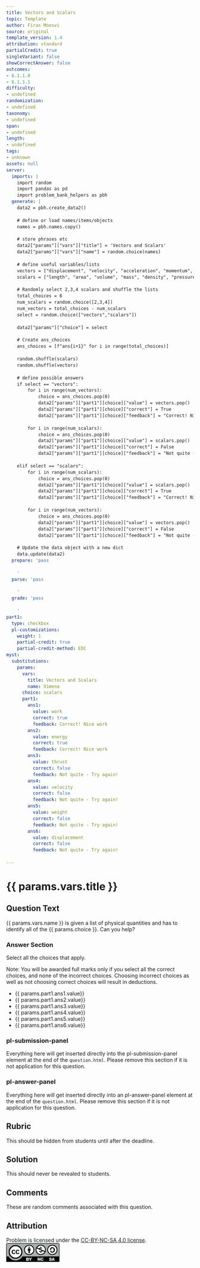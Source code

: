 ```yaml
---
title: Vectors and Scalars
topic: Template
author: Firas Moosvi
source: original
template_version: 1.4
attribution: standard
partialCredit: true
singleVariant: false
showCorrectAnswer: false
outcomes:
- 6.1.1.0
- 6.1.1.1
difficulty:
- undefined
randomization:
- undefined
taxonomy:
- undefined
span:
- undefined
length:
- undefined
tags:
- unknown
assets: null
server:
  imports: |
    import random
    import pandas as pd
    import problem_bank_helpers as pbh
  generate: |
    data2 = pbh.create_data2()

    # define or load names/items/objects
    names = pbh.names.copy()

    # store phrases etc
    data2["params"]["vars"]["title"] = 'Vectors and Scalars'
    data2["params"]["vars"]["name"] = random.choice(names)

    # define useful variables/lists
    vectors = ["displacement", "velocity", "acceleration", "momentum", "force", "lift", "drag", "thrust", "weight"]
    scalars = ["length", "area", "volume", "mass", "density", "pressure", "temperature", "energy", "entropy", "work", "power"]

    # Randomly select 2,3,4 scalars and shuffle the lists
    total_choices = 6
    num_scalars = random.choice([2,3,4])
    num_vectors = total_choices - num_scalars
    select = random.choice(["vectors","scalars"])

    data2["params"]["choice"] = select

    # Create ans_choices
    ans_choices = [f"ans{i+1}" for i in range(total_choices)]

    random.shuffle(scalars)
    random.shuffle(vectors)

    # define possible answers
    if select == "vectors":
        for i in range(num_vectors):
            choice = ans_choices.pop(0)
            data2["params"]["part1"][choice]["value"] = vectors.pop()
            data2["params"]["part1"][choice]["correct"] = True
            data2["params"]["part1"][choice]["feedback"] = "Correct! Nice work"

        for i in range(num_scalars):
            choice = ans_choices.pop(0)
            data2["params"]["part1"][choice]["value"] = scalars.pop()
            data2["params"]["part1"][choice]["correct"] = False
            data2["params"]["part1"][choice]["feedback"] = "Not quite - Try again!"

    elif select == "scalars":
        for i in range(num_scalars):
            choice = ans_choices.pop(0)
            data2["params"]["part1"][choice]["value"] = scalars.pop()
            data2["params"]["part1"][choice]["correct"] = True
            data2["params"]["part1"][choice]["feedback"] = "Correct! Nice work"

        for i in range(num_vectors):
            choice = ans_choices.pop(0)
            data2["params"]["part1"][choice]["value"] = vectors.pop()
            data2["params"]["part1"][choice]["correct"] = False
            data2["params"]["part1"][choice]["feedback"] = "Not quite - Try again!"

    # Update the data object with a new dict
    data.update(data2)
  prepare: 'pass

    '
  parse: 'pass

    '
  grade: 'pass

    '
part1:
  type: checkbox
  pl-customizations:
    weight: 1
    partial-credit: true
    partial-credit-method: EDC
myst:
  substitutions:
    params:
      vars:
        title: Vectors and Scalars
        name: Ximena
      choice: scalars
      part1:
        ans1:
          value: work
          correct: true
          feedback: Correct! Nice work
        ans2:
          value: energy
          correct: true
          feedback: Correct! Nice work
        ans3:
          value: thrust
          correct: false
          feedback: Not quite - Try again!
        ans4:
          value: velocity
          correct: false
          feedback: Not quite - Try again!
        ans5:
          value: weight
          correct: false
          feedback: Not quite - Try again!
        ans6:
          value: displacement
          correct: false
          feedback: Not quite - Try again!

---
```

# {{ params.vars.title }}

## Question Text

{{ params.vars.name }} is given a list of physical quantities and has to identify all of the {{ params.choice }}. Can you help?

### Answer Section

Select all the choices that apply.

Note: You will be awarded full marks only if you select all the correct choices, and none of the incorrect choices. Choosing incorrect choices as well as not choosing correct choices will result in deductions.

- {{ params.part1.ans1.value}}
- {{ params.part1.ans2.value}}
- {{ params.part1.ans3.value}}
- {{ params.part1.ans4.value}}
- {{ params.part1.ans5.value}}
- {{ params.part1.ans6.value}}

### pl-submission-panel

Everything here will get inserted directly into the pl-submission-panel element at the end of the `question.html`.
Please remove this section if it is not application for this question.

### pl-answer-panel

Everything here will get inserted directly into an pl-answer-panel element at the end of the `question.html`.
Please remove this section if it is not application for this question.

## Rubric

This should be hidden from students until after the deadline.

## Solution

This should never be revealed to students.

## Comments

These are random comments associated with this question.

## Attribution

Problem is licensed under the [CC-BY-NC-SA 4.0 license](https://creativecommons.org/licenses/by-nc-sa/4.0/).<br> ![The Creative Commons 4.0 license requiring attribution-BY, non-commercial-NC, and share-alike-SA license.](https://raw.githubusercontent.com/firasm/bits/master/by-nc-sa.png)
